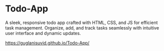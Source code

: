 # Todo-App


A sleek, responsive todo app crafted with HTML, CSS, and JS for efficient task management. Organize, add, and track tasks seamlessly with intuitive user interface and dynamic updates.

https://guglanisuvid.github.io/Todo-App/
